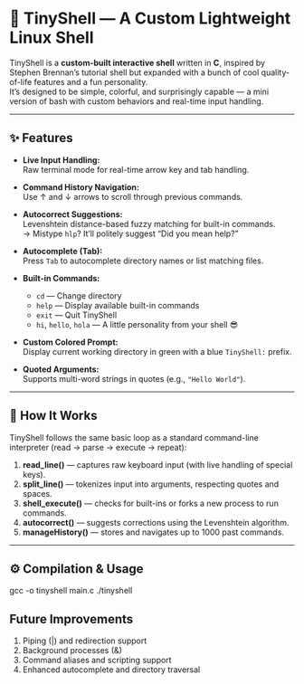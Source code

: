# 🐚 TinyShell — A Custom Lightweight Linux Shell

TinyShell is a **custom-built interactive shell** written in **C**, inspired by Stephen Brennan’s tutorial shell but expanded with a bunch of cool quality-of-life features and a fun personality.  
It’s designed to be simple, colorful, and surprisingly capable — a mini version of bash with custom behaviors and real-time input handling.

---

## ✨ Features

- **Live Input Handling:**  
  Raw terminal mode for real-time arrow key and tab handling.

- **Command History Navigation:**  
  Use ↑ and ↓ arrows to scroll through previous commands.

- **Autocorrect Suggestions:**  
  Levenshtein distance-based fuzzy matching for built-in commands.  
  → Mistype `hlp`? It’ll politely suggest “Did you mean help?”

- **Autocomplete (Tab):**  
  Press `Tab` to autocomplete directory names or list matching files.

- **Built-in Commands:**
  - `cd` — Change directory  
  - `help` — Display available built-in commands  
  - `exit` — Quit TinyShell  
  - `hi`, `hello`, `hola` — A little personality from your shell 😎  

- **Custom Colored Prompt:**  
  Display current working directory in green with a blue `TinyShell:` prefix.

- **Quoted Arguments:**  
  Supports multi-word strings in quotes (e.g., `"Hello World"`).

---

## 🧠 How It Works

TinyShell follows the same basic loop as a standard command-line interpreter (read → parse → execute → repeat):

1. **read_line()** — captures raw keyboard input (with live handling of special keys).  
2. **split_line()** — tokenizes input into arguments, respecting quotes and spaces.  
3. **shell_execute()** — checks for built-ins or forks a new process to run commands.  
4. **autocorrect()** — suggests corrections using the Levenshtein algorithm.  
5. **manageHistory()** — stores and navigates up to 1000 past commands.

---

## ⚙️ Compilation & Usage

gcc -o tinyshell main.c
./tinyshell

## Future Improvements
1. Piping (|) and redirection support
2. Background processes (&)
3. Command aliases and scripting support
4. Enhanced autocomplete and directory traversal